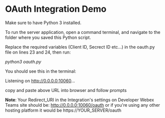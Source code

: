 # OAuth Integration Demo

Make sure to have Python 3 installed.

To run the server application, open a command terminal, and navigate to the folder where you saved this Python script. 

Replace the required variables (Client ID, Secrect ID etc...) in the oauth.py file on lines 23 and 24, then run:

*python3 oauth.py*

You should see this in the terminal:

Listening on http://0.0.0.0:10060...

copy and paste above URL into browser and follow prompts

**Note**: Your Redirect_URI in the Integration's settings on Developer Webex Teams site should be: http://0.0.0.0:10060/oauth or if you're using any other hosting platform it would be https://YOUR_SERVER/oauth